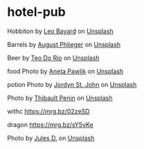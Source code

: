 # hotel-pub
 
Hobbiton by <a href="https://unsplash.com/@leob_photography?utm_content=creditCopyText&utm_medium=referral&utm_source=unsplash">Leo Bayard</a> on <a href="https://unsplash.com/photos/a-house-with-a-thatched-roof-next-to-a-body-of-water-wvKBJb3iEWA?utm_content=creditCopyText&utm_medium=referral&utm_source=unsplash">Unsplash</a>
  

 Barrels by  <a href="https://unsplash.com/@augie_ph?utm_content=creditCopyText&utm_medium=referral&utm_source=unsplash">August Phlieger</a> on <a href="https://unsplash.com/photos/brown-wooden-barrels-on-brown-wooden-floor-fcyqGNfNJQk?utm_content=creditCopyText&utm_medium=referral&utm_source=unsplash">Unsplash</a>
  

  Beer by <a href="https://unsplash.com/@teofromrio?utm_content=creditCopyText&utm_medium=referral&utm_source=unsplash">Teo Do Rio</a> on <a href="https://unsplash.com/photos/clear-drinking-glass-with-beer-on-black-table-EUO7L470LXk?utm_content=creditCopyText&utm_medium=referral&utm_source=unsplash">Unsplash</a>
  
  food Photo by <a href="https://unsplash.com/@anetakpawlik?utm_content=creditCopyText&utm_medium=referral&utm_source=unsplash">Aneta Pawlik</a> on <a href="https://unsplash.com/photos/sandwich-beside-glass-cup-photo-n8MSXvRCevM?utm_content=creditCopyText&utm_medium=referral&utm_source=unsplash">Unsplash</a>
  
  potion Photo by <a href="https://unsplash.com/@jordynstjohn?utm_content=creditCopyText&utm_medium=referral&utm_source=unsplash">Jordyn St. John</a> on <a href="https://unsplash.com/photos/a-table-topped-with-different-types-of-glassware-_tCHDodsrjM?utm_content=creditCopyText&utm_medium=referral&utm_source=unsplash">Unsplash</a>
  
  Photo by <a href="https://unsplash.com/@thibaultpenin?utm_content=creditCopyText&utm_medium=referral&utm_source=unsplash">Thibault Penin</a> on <a href="https://unsplash.com/photos/brown-pendant-light-uqd-Eq1_TtE?utm_content=creditCopyText&utm_medium=referral&utm_source=unsplash">Unsplash</a>
  
  withc https://mrg.bz/02zeSD

  dragon https://mrg.bz/sY5vKe

  Photo by <a href="https://unsplash.com/@varietou?utm_content=creditCopyText&utm_medium=referral&utm_source=unsplash">Jules D.</a> on <a href="https://unsplash.com/photos/man-sitting-on-chair-playing-harp-KrE_a9Inloc?utm_content=creditCopyText&utm_medium=referral&utm_source=unsplash">Unsplash</a>
  